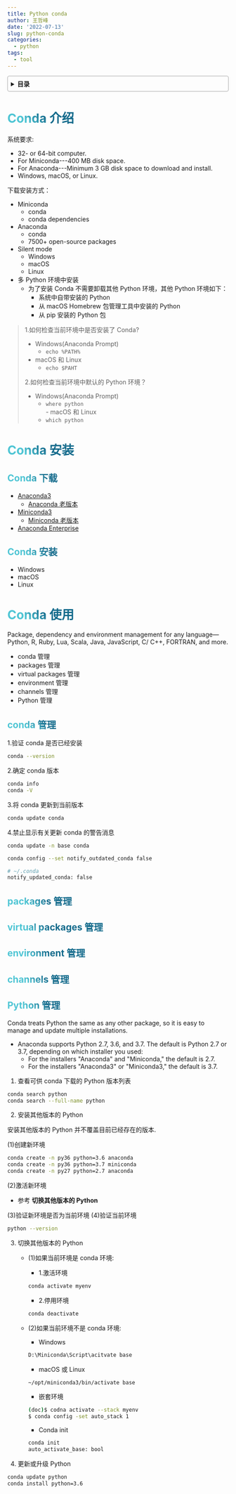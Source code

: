 ```yaml
---
title: Python conda
author: 王哲峰
date: '2022-07-13'
slug: python-conda
categories:
  - python
tags:
  - tool
---
```


<style>
h1 {
  background-color: #2B90B6;
  background-image: linear-gradient(45deg, #4EC5D4 10%, #146b8c 20%);
  background-size: 100%;
  -webkit-background-clip: text;
  -moz-background-clip: text;
  -webkit-text-fill-color: transparent;
  -moz-text-fill-color: transparent;
}
h2 {
  background-color: #2B90B6;
  background-image: linear-gradient(45deg, #4EC5D4 10%, #146b8c 20%);
  background-size: 100%;
  -webkit-background-clip: text;
  -moz-background-clip: text;
  -webkit-text-fill-color: transparent;
  -moz-text-fill-color: transparent;
}

details {
    border: 1px solid #aaa;
    border-radius: 4px;
    padding: .5em .5em 0;
}

summary {
    font-weight: bold;
    margin: -.5em -.5em 0;
    padding: .5em;
}

details[open] {
    padding: .5em;
}

details[open] summary {
    border-bottom: 1px solid #aaa;
    margin-bottom: .5em;
}
</style>

<details><summary>目录</summary><p>

- [Conda 介绍](#conda-介绍)
- [Conda 安装](#conda-安装)
  - [Conda 下载](#conda-下载)
  - [Conda 安装](#conda-安装-1)
- [Conda 使用](#conda-使用)
  - [conda 管理](#conda-管理)
  - [packages 管理](#packages-管理)
  - [virtual packages 管理](#virtual-packages-管理)
  - [environment 管理](#environment-管理)
  - [channels 管理](#channels-管理)
  - [Python 管理](#python-管理)
</p></details><p></p>


# Conda 介绍

系统要求:

- 32- or 64-bit computer.
- For Miniconda---400 MB disk space.
- For Anaconda---Minimum 3 GB disk space to download and install.
- Windows, macOS, or Linux.

下载安装方式：

- Miniconda
    - conda
    - conda dependencies
- Anaconda
    - conda
    - 7500+ open-source packages
- Silent mode
    - Windows
    - macOS
    - Linux
- 多 Python 环境中安装
    - 为了安装 Conda 不需要卸载其他 Python 环境，其他 Python 环境如下：
        - 系统中自带安装的 Python
        - 从 macOS Homebrew 包管理工具中安装的 Python
        - 从 pip 安装的 Python 包



> 1.如何检查当前环境中是否安装了 Conda?
> 
>    - Windows(Anaconda Prompt)
>         - `echo %PATH%`    
>    - macOS 和 Linux
>         - `echo $PAHT`
> 
> 2.如何检查当前环境中默认的 Python 环境？
>     
>    - Windows(Anaconda Prompt)
>         - `where python`   
>     - macOS 和 Linux
>         - `which python`

# Conda 安装

## Conda 下载

- [Anaconda3](https://www.anaconda.com/products/individual) 
    - [Anaconda 老版本](https://repo.anaconda.com/archive/) 
- [Miniconda3](https://docs.conda.io/en/latest/miniconda.html) 
    - [Miniconda 老版本](https://repo.anaconda.com/miniconda/) 
- [Anaconda Enterprise](https://www.anaconda.com/products/enterprise) 

## Conda 安装

- Windows
- macOS
- Linux

# Conda 使用

Package, dependency and environment management for any 
language—Python, R, Ruby, Lua, Scala, Java, JavaScript, 
C/ C++, FORTRAN, and more.

- conda 管理
- packages 管理
- virtual packages 管理
- environment 管理
- channels 管理
- Python 管理

## conda 管理

1.验证 conda 是否已经安装

```bash
conda --version
```

2.确定 conda 版本

```bash
conda info
conda -V
```

3.将 conda 更新到当前版本

```bash
conda update conda
```

4.禁止显示有关更新 conda 的警告消息

```bash
conda update -n base conda
```

```bash
conda config --set notify_outdated_conda false
```

```bash
# ~/.conda
notify_updated_conda: false
```


## packages 管理





## virtual packages 管理





## environment 管理





## channels 管理





## Python 管理


Conda treats Python the same as any other package, so it is easy to manage and update multiple installations.

- Anaconda supports Python 2.7, 3.6, and 3.7. 
  The default is Python 2.7 or 3.7,
  depending on which installer you used:
    - For the installers "Anaconda" and "Miniconda," the default is 2.7.
    - For the installers "Anaconda3" or "Miniconda3," the default is 3.7.

1. 查看可供 conda 下载的 Python 版本列表

```bash
conda search python
conda search --full-name python
```

2. 安装其他版本的 Python

安装其他版本的 Python 并不覆盖目前已经存在的版本.

(1)创建新环境

```bash
conda create -n py36 python=3.6 anaconda
conda create -n py36 python=3.7 miniconda
conda create -n py27 python=2.7 anaconda
```

(2)激活新环境

- 参考 **切换其他版本的 Python**

(3)验证新环境是否为当前环境
(4)验证当前环境

```bash
python --version
```

3. 切换其他版本的 Python
    - (1)如果当前环境是 conda 环境:
        - 1.激活环境

        ```bash
        conda activate myenv
        ```

        - 2.停用环境

        ```bash
        conda deactivate
        ```

    - (2)如果当前环境不是 conda 环境:
        - Windows 

        ```bash
        D:\Miniconda\Script\acitvate base
        ```

        - macOS 或 Linux

        ```bash
        ~/opt/miniconda3/bin/activate base
        ```
      
        - 嵌套环境

        ```bash
        (doc)$ codna activate --stack myenv
        $ conda config -set auto_stack 1
        ```
    
        - Conda init 

        ```bash
        conda init 
        auto_activate_base: bool
        ```

4. 更新或升级 Python

```bash
conda update python
conda install python=3.6
```